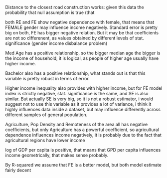 Distance to the closest road construction works:
given this data the probability that null assumption is true (that 


both RE and FE show negative dependence with female, that means that FEMALE gender may influence income negatively. Standard error is pretty big on both, FE has bigger negative relation. But it may be that coefficients are not so differenent, as values obtained by different levels of stat. significance (gender income disbalance problem)

Med Age has a positive relationship, so the bigger median age the bigger is the income of household, it is logical, as people of higher age usually have higher income.

Bachelor also has a positive relationship, what stands out is that this variable is pretty robust in terms of error. 

Higher income inequality also provides with higher income, but for FE model index is strictly negative, stat. significance is the same, and SE is also similar. But actually SE is very big, so it is not a robust estimator, i would suggest not to use this variable as it provides a lot of variance, i think it highly influences data inside a dataset, but may influence differently across different samples of general population.

Agriculture, Pop Density and Remoteness of the area all has negative coefficients, but only Agriculture has a powerful coefficient, so agricultural dependence influences income negatively, it is probably due to the fact that agricultural regions have lower income 

log of GDP per capita is positive, that means that GPD per capita influences income geometrically, that makes sense probably.

By R-squared we assume that FE is a better model, but both model estimate fairly decent